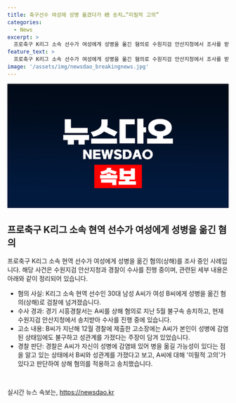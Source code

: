 ```yaml
---
title: 축구선수 여성에 성병 옮겼다가 檢 송치…“미필적 고의”
categories:
  - News
excerpt: >
  프로축구 K리그 소속 선수가 여성에게 성병을 옮긴 혐의로 수원지검 안산지청에서 조사를 받고 있다. 30대 남성 A씨는 본인이 성병에 감염된 상태임에도 불구하고 여성 B씨와 성관계를 가졌다는 주장으로 경찰 수사를 받고 있다. 경찰은 A씨에게 미필적 고의가 있다고 보고 상해 혐의를 적용하며 조사를 진행 중이다. (150자)
feature_text: >
  프로축구 K리그 소속 선수가 여성에게 성병을 옮긴 혐의로 수원지검 안산지청에서 조사를 받고 있다. 30대 남성 A씨는 본인이 성병에 감염된 상태임에도 불구하고 여성 B씨와 성관계를 가졌다는 주장으로 경찰 수사를 받고 있다. 경찰은 A씨에게 미필적 고의가 있다고 보고 상해 혐의를 적용하며 조사를 진행 중이다. (150자)
image: '/assets/img/newsdao_breakingnews.jpg'
---
```


<p><img src="/assets/img/newsdao_breakingnews.jpg" alt="bookingtag 속보" /></p>

<h2 data-ke-size="size26">프로축구 K리그 소속 현역 선수가 여성에게 성병을 옮긴 혐의</h2>

<p>프로축구 K리그 소속 현역 선수가 여성에게 성병을 옮긴 혐의(상해)를 조사 중인 사례입니다. 해당 사건은 수원지검 안산지청과 경찰이 수사를 진행 중이며, 관련된 세부 내용은 아래와 같이 정리되어 있습니다.</p>

<ul>
  <li>혐의 사실: K리그 소속 현역 선수인 30대 남성 A씨가 여성 B씨에게 성병을 옮긴 혐의(상해)로 검찰에 넘겨졌습니다.</li>
  <li>수사 경과: 경기 시흥경찰서는 A씨를 상해 혐의로 지난 5월 불구속 송치하고, 현재 수원지검 안산지청에서 송치받아 수사를 진행 중에 있습니다.</li>
  <li>고소 내용: B씨가 지난해 12월 경찰에 제출한 고소장에는 A씨가 본인이 성병에 감염된 상태임에도 불구하고 성관계를 가졌다는 주장이 담겨 있었습니다.</li>
  <li>경찰 판단: 경찰은 A씨가 자신이 성병에 감염돼 있어 병을 옮길 가능성이 있다는 점을 알고 있는 상태에서 B씨와 성관계를 가졌다고 보고, A씨에 대해 '미필적 고의'가 있다고 판단하여 상해 혐의를 적용하고 송치했습니다.</li>
</ul>

<p data-ke-size="size16">&nbsp;</p>
실시간 뉴스 속보는, <a href="https://newsdao.kr" rel="dofollow">https://newsdao.kr</a>


